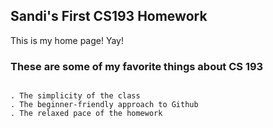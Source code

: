 ## Sandi's First CS193 Homework

This is my home page! Yay!

### These are some of my favorite things about CS 193

```

. The simplicity of the class
. The beginner-friendly approach to Github
. The relaxed pace of the homework

```
